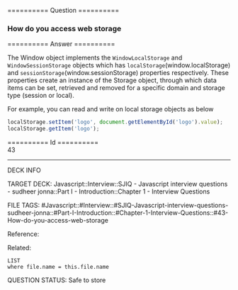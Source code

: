 ========== Question ==========  

### How do you access web storage  

========== Answer ==========  

The Window object implements the `WindowLocalStorage` and `WindowSessionStorage` objects which has `localStorage`(window.localStorage) and `sessionStorage`(window.sessionStorage) properties respectively. These properties create an instance of the Storage object, through which data items can be set, retrieved and removed for a specific domain and storage type (session or local).

For example, you can read and write on local storage objects as below

```javascript
localStorage.setItem('logo', document.getElementById('logo').value);
localStorage.getItem('logo');
```

========== Id ==========  
43

---

DECK INFO

TARGET DECK: Javascript::Interview::SJIQ - Javascript interview questions - sudheer jonna::Part I - Introduction::Chapter 1 - Interview Questions

FILE TAGS: #Javascript::#Interview::#SJIQ-Javascript-interview-questions-sudheer-jonna::#Part-I-Introduction::#Chapter-1-Interview-Questions::#43-How-do-you-access-web-storage

Reference:

Related:

```dataview
LIST
where file.name = this.file.name
```

QUESTION STATUS: Safe to store
